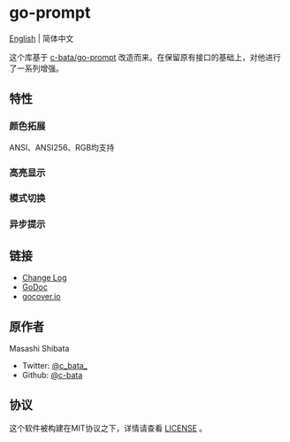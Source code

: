 # go-prompt

[English](../../go-prompt/README.md) | 简体中文

这个库基于 [c-bata/go-prompt](github.com/c-bata/go-prompt) 改造而来。在保留原有接口的基础上，对他进行了一系列增强。

## 特性

### 颜色拓展

ANSI、ANSI256、RGB均支持

### 高亮显示

### 模式切换

### 异步提示

## 链接

* [Change Log](./CHANGELOG.md)
* [GoDoc](http://godoc.org/github.com/c-bata/go-prompt)
* [gocover.io](https://gocover.io/github.com/c-bata/go-prompt)

## 原作者

Masashi Shibata

* Twitter: [@c\_bata\_](https://twitter.com/c_bata_/)
* Github: [@c-bata](https://github.com/c-bata/)

## 协议

这个软件被构建在MIT协议之下，详情请查看 [LICENSE](../../go-prompt/LICENSE) 。

